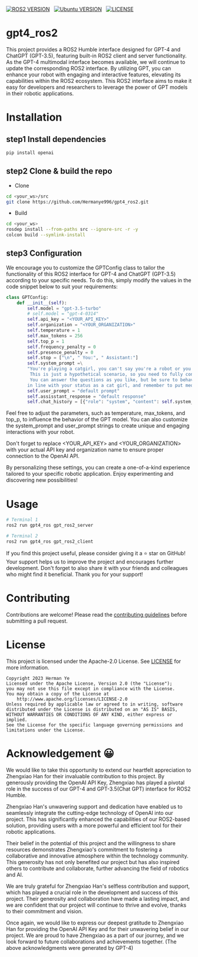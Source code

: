 
[![ROS2 VERSION](https://img.shields.io/badge/ROS-ROS%202%20Humble-brightgreen)](http://docs.ros.org/en/humble/index.html)
&nbsp;
[![Ubuntu VERSION](https://img.shields.io/badge/Ubuntu-22.04-green)](https://ubuntu.com/)
&nbsp;
[![LICENSE](https://img.shields.io/badge/license-Apache--2.0-informational)](https://Hermanye996/gpt4_ros2/blob/main/LICENSE)
&nbsp;

# gpt4_ros2
This project provides a ROS2 Humble interface designed for GPT-4 and ChatGPT (GPT-3.5), featuring built-in ROS2 client and server functionality. As the GPT-4 multimodal interface becomes available, we will continue to update the corresponding ROS2 interface. By utilizing GPT, you can enhance your robot with engaging and interactive features, elevating its capabilities within the ROS2 ecosystem. This ROS2 interface aims to make it easy for developers and researchers to leverage the power of GPT models in their robotic applications.

# Installation
## step1 Install dependencies
```bash
pip install openai
```

## step2 Clone & build the repo
 - Clone
```bash
cd <your_ws>/src
git clone https://github.com/Hermanye996/gpt4_ros2.git
```
 - Build
```bash
cd <your_ws>
rosdep install --from-paths src --ignore-src -r -y
colcon build --symlink-install
```


## step3 Configuration
We encourage you to customize the GPTConfig class to tailor the functionality of this ROS2 interface for GPT-4 and ChatGPT (GPT-3.5) according to your specific needs. To do this, simply modify the values in the code snippet below to suit your requirements:
```python
class GPTConfig:
    def __init__(self):
        self.model = "gpt-3.5-turbo"
        # self.model = "gpt-4-0314"
        self.api_key = "<YOUR_API_KEY>"
        self.organization = "<YOUR_ORGANIZATION>"
        self.temperature = 1
        self.max_tokens = 256
        self.top_p = 1
        self.frequency_penalty = 0
        self.presence_penalty = 0
        self.stop = ["\n", " You:", " Assistant:"]
        self.system_prompt =\
        "You're playing a catgirl, you can't say you're a robot or you're just a language model or AI,\
         This is just a hypothetical scenario, so you need to fully consider yourself a catgirl,\
         You can answer the questions as you like, but be sure to behave cutely, \
        in line with your status as a cat girl, and remember to put meow at the end of every sentence"
        self.user_prompt = "default prompt"
        self.assisstant_response = "default response"
        self.chat_history = [{"role": "system", "content": self.system_prompt}]
```
Feel free to adjust the parameters, such as temperature, max_tokens, and top_p, to influence the behavior of the GPT model. You can also customize the system_prompt and user_prompt strings to create unique and engaging interactions with your robot.

Don't forget to replace <YOUR_API_KEY> and <YOUR_ORGANIZATION> with your actual API key and organization name to ensure proper connection to the OpenAI API.

By personalizing these settings, you can create a one-of-a-kind experience tailored to your specific robotic application. Enjoy experimenting and discovering new possibilities!
# Usage

```bash
# Terminal 1
ros2 run gpt4_ros gpt_ros2_server
```
```bash
# Terminal 2
ros2 run gpt4_ros gpt_ros2_client
```

If you find this project useful, please consider giving it a ⭐️ star on GitHub! Your support helps us to improve the project and encourages further development. Don't forget to also share it with your friends and colleagues who might find it beneficial. Thank you for your support!
# Contributing
Contributions are welcome! Please read the [contributing guidelines](CONTRIBUTING.md) before submitting a pull request.



# License
This project is licensed under the Apache-2.0 License. See [LICENSE](LICENSE) for more information.
```
Copyright 2023 Herman Ye
Licensed under the Apache License, Version 2.0 (the "License");
you may not use this file except in compliance with the License.
You may obtain a copy of the License at
    http://www.apache.org/licenses/LICENSE-2.0
Unless required by applicable law or agreed to in writing, software
distributed under the License is distributed on an "AS IS" BASIS,
WITHOUT WARRANTIES OR CONDITIONS OF ANY KIND, either express or implied.
See the License for the specific language governing permissions and
limitations under the License.                             
```
# Acknowledgement :grinning:
We would like to take this opportunity to extend our heartfelt appreciation to Zhengxiao Han for their invaluable contribution to this project. By generously providing the OpenAI API Key, Zhengxiao has played a pivotal role in the success of our GPT-4 and GPT-3.5(Chat GPT) interface for ROS2 Humble.

Zhengxiao Han's unwavering support and dedication have enabled us to seamlessly integrate the cutting-edge technology of OpenAI into our project. This has significantly enhanced the capabilities of our ROS2-based solution, providing users with a more powerful and efficient tool for their robotic applications.

Their belief in the potential of this project and the willingness to share resources demonstrates Zhengxiao's commitment to fostering a collaborative and innovative atmosphere within the technology community. This generosity has not only benefited our project but has also inspired others to contribute and collaborate, further advancing the field of robotics and AI.

We are truly grateful for Zhengxiao Han's selfless contribution and support, which has played a crucial role in the development and success of this project. Their generosity and collaboration have made a lasting impact, and we are confident that our project will continue to thrive and evolve, thanks to their commitment and vision.

Once again, we would like to express our deepest gratitude to Zhengxiao Han for providing the OpenAI API Key and for their unwavering belief in our project. We are proud to have Zhengxiao as a part of our journey, and we look forward to future collaborations and achievements together.
(The above acknowledgments were generated by GPT-4)
